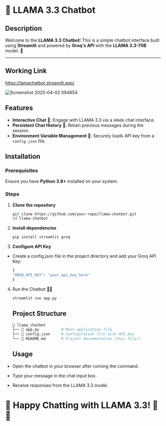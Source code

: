 # 🦙 LLAMA 3.3 Chatbot

## Description
Welcome to the **LLAMA 3.3 Chatbot**! This is a simple chatbot interface built using **Streamlit** and powered by **Groq's API** with the **LLAMA 3.3-70B** model. 🚀

---
## Working Link
https://lamachatbot.streamlit.app/

![Screenshot 2025-04-02 094854](https://github.com/user-attachments/assets/f583f450-c0b2-4412-9a90-bbc494fef288)

## Features
- **Interactive Chat** 💬: Engage with LLAMA 3.3 via a sleek chat interface.
- **Persistent Chat History** 🔄: Retain previous messages during the session.
- **Environment Variable Management** 🔑: Securely loads API key from a `config.json` file.

## Installation

### Prerequisites
Ensure you have **Python 3.8+** installed on your system.

### Steps
1. **Clone the repository**
   ```sh
   git clone https://github.com/your-repo/llama-chatbot.git
   cd llama-chatbot
   ```
2. **Install dependencies**
   ```sh
   pip install streamlit groq
   ```
3. **Configure API Key**

- Create a config.json file in the project directory and add your Groq API Key:
  ```sh
  {
  "GROQ_API_KEY": "your_api_key_here"
  }
  ```
4. Run the Chatbot 🏃‍♂️
   ```sh
   streamlit run app.py
   ```
   ## Project Structure  
   ```sh
   📂 llama_chatbot
   ├── 📄 app.py          # Main application file
   ├── 📄 config.json     # Configuration file with API key
   └── 📄 README.md       # Project documentation (this file!)
   ```
   ##  Usage
- Open the chatbot in your browser after running the command.

- Type your message in the chat input box.

- Receive responses from the LLAMA 3.3 model.

# 🚀 Happy Chatting with LLAMA 3.3! 🦙💬
